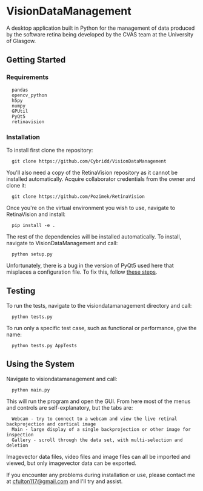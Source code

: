 # VisionDataManagement
A desktop application built in Python for the management of data produced by the software retina being developed by the CVAS team at the University of Glasgow.

## Getting Started

### Requirements
```
  pandas
  opencv_python
  h5py
  numpy
  GPUtil
  PyQt5
  retinavision
```

### Installation
To install first clone the repository:
```
  git clone https://github.com/Cybridd/VisionDataManagement
```
You'll also need a copy of the RetinaVision repository as it cannot be installed automatically. Acquire collaborator credentials from the owner and clone it:
```
  git clone https://github.com/Pozimek/RetinaVision
```
Once you're on the virtual environment you wish to use, navigate to RetinaVision and install:
```
  pip install -e .
```
The rest of the dependencies will be installed automatically. To install, navigate to VisionDataManagement and call:
```
  python setup.py
```
Unfortunately, there is a bug in the version of PyQt5 used here that misplaces a configuration file.
To fix this, follow [these steps](https://github.com/pyqt/python-qt5/issues/2#issuecomment-305766548).






## Testing
To run the tests, navigate to the visiondatamanagement directory and call:
```
  python tests.py
```
To run only a specific test case, such as functional or performance, give the name:
```
  python tests.py AppTests
```

## Using the System
Navigate to visiondatamanagement and call:
```
  python main.py
```

This will run the program and open the GUI. From here most of the menus and controls are self-explanatory, but the tabs are:
```
  Webcam - try to connect to a webcam and view the live retinal backprojection and cortical image
  Main - large display of a single backprojection or other image for inspection
  Gallery - scroll through the data set, with multi-selection and deletion
```
Imagevector data files, video files and image files can all be imported and viewed, but only imagevector data can be exported.

If you encounter any problems during installation or use, please contact me at cfulton117@gmail.com and I'll try and assist.
